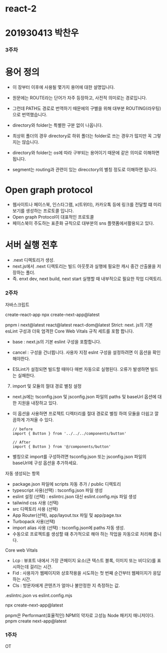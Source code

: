 # react-2

# 201930413 박찬우

### 3주차
# 용어 정의
- 이 장부터 이후에 사용될 몇가지 용어에 대한 설명입니다.
- 원문에는 ROUTE라는 단어가 자주 등장하고, 사전적 의미로는 경로입니다.
- 그런데 PATH도 경로로 번역하기 때문에의 구별을 위해 대부분 ROUTING(라우팅)으로 번역했습니다.

- directory와 folder는 특별한 구분 없이 나옵니다.
- 최상위 폴더의 경우 directory로 하위 폴더는 folder로 쓰는 경우가 많지만 꼭 그렇지는 않습니다.
- directory와 folder는 os에 따라 구부되는 용어이기 때문에 같은 의미로 이해하면 됩니다.
- segment는 routing과 관련이 있는 direcctory의 별칭 정도로 이해하면 됩니다.

# Open graph protocol
- 웹사이트나 페이스북, 인스타그램, x(트위터), 카카오톡 등에 링크를 전달할 떄 미리보기를 생성하는 프로토콜 입니다.
- Open graph Protocol이 대표적인 프로토콜
- 페이스북이 주도하는 표준화 규칙으로 대부분의 sns 플랫폼에서활용되고 있다.

# 서버 실행 전후
- .next 디렉토리가 생성.
- next.js에서 .next 디렉토리는 빌드 아웃풋과 실행에 필요한 캐시 중간 산출물을 저장하는 폴더.
- 즉. enxt dev, next build, next start 실행할 때 내부적으로 필요한 작업 디렉토리.

### 2주차
자바스크립트

create-react-app
npx create-next-app@latest

pnpm i next@latest react@latest react-dom@latest
Strict: next. js의 기본 esLint 구성과 더욱 엄격한 Core Web Vitals 규칙 세트를 포함 합니다.
- base : next.js의 기본 eslint 구성을 포함합니다.
- cancel : 구성을 건너뜁니다. 사용자 지정 eslnt 구성을 설정하려면 이 옵션을 확인해야한다.

- ESLint가 설정되면 빌드할 때마다 매번 자동으로 실행된다. 오류가 발생하면 빌드는 실패한다.

7. import 및 모듈의 절대 경로 별칭 설정
 
  - next.js에는 tsconfig.json 및 jsconfig.json 파일의 paths 및 baseUrl 옵션에 대한 지원을 내장하고 있다.
  - 이 옵션을 사용하면 프로젝트 디렉터리를 절대 경로로 별칭 하여 모듈을 더쉽고 깔끔하게 가져올 수 있다.
 
    ```
    // before
    import { Button } from '../../../components/button'

    // After
    import { Button } from '@/components/button'
    ```
  - 별칭으로 import를 구성하려면 tsconfig.json 또는 jsconfig.json 파일의 baseUrl에 구성 옵션을 추가하세요.

자동 생성되는 항목
- package.json 파일에 scripts 자동 추가 / public 디렉토리
- typescript 사용(선택) : tsconfig.json 파일 생성
- eslint 설정 (선택) : eslintrc.json 대신 eslint.config.mjs 파일 생성
- tailwind css 사용 (선택)
- src 디렉토리 사용 (선택)
- App Router(선택), app/layout.tsx 파일 및 app/page.tsx
- Turbopack 사용(선택)
- import alias 사용 (선택) : tsconfig.json에 paths 자동 생성.
- 수동으로 프로젝트를 생성할 떄 추가적으로 해야 하는 작업을 자동으로 처리해 줍니다.

Core web Vitals
- Lcp : 뷰포트 내에서 가장 큰페이지 요소(큰 텍스트 블록, 이미지 또는 비디오)를 표시하는데 걸리는 시간.
- Fid : 사용자가 웹페이지와 상호작용을 시도하는 첫 번째 순간부터 웹페이지가 응답하는 시간.
- Cls : 방문자에게 콘텐츠가 얼마나 불안정한 지 측정하는 값.


.eslintrc.json vs eslint.config.mjs

npx create-next-app@latest

pnpm은 Performant(효율적인) NPM의 약자로 고성능 Node 패키지 매니저이다.
pnpm create next-app@latest


### 1주차
OT
